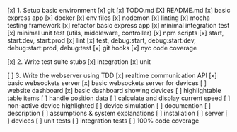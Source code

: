 [x] 1. Setup basic environment
[x]   git
[x]   TODO.md
[X]   README.md
[x]   basic express app
[x]   docker
[x]   env files
[x]   nodemon
[x]   linting
[x]   mocha testing framework
[x]   refactor basic express app
[x]   minimal integration test
[x]   minimal unit test (utils, middleware, controller)
[x]   npm scripts 
[x]     start, start:dev, start:prod
[x]     lint
[x]     test, debug:start, debug:start:dev, debug:start:prod, debug:test
[x]   git hooks
[x]   nyc code coverage

[x] 2. Write test suite stubs
[x]   integration
[x]   unit

[ ] 3. Write the webserver using TDD
[x]   realtime communication API
[x]     basic websockets server
[x]     basic websockets server for devices
[ ]   website dashboard
[x]     basic dashboard showing devices
[ ]     highlightable table items
[ ]     handle position data
[ ]     calculate and display current speed
[ ]     non-active device highlighted
[ ]   device simulation
[ ]   documention
[ ]     description
[ ]     assumptions & system explanations
[ ]     installation
[ ]       server
[ ]       devices
[ ]   unit tests
[ ]   integration tests
[ ]   100% code coverage
